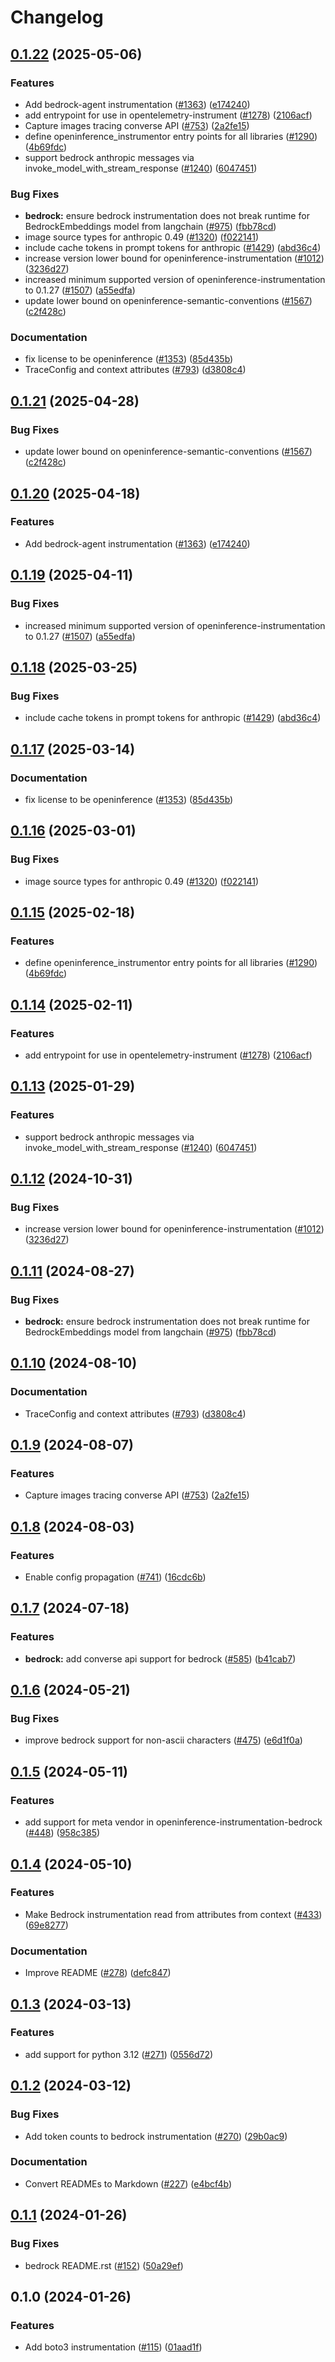 # Changelog

## [0.1.22](https://github.com/davidjoyme/openinference/compare/python-openinference-instrumentation-bedrock-v0.1.21...python-openinference-instrumentation-bedrock-v0.1.22) (2025-05-06)


### Features

* Add bedrock-agent instrumentation ([#1363](https://github.com/davidjoyme/openinference/issues/1363)) ([e174240](https://github.com/davidjoyme/openinference/commit/e174240a09db59c74b816efb3bc3176cc581d31e))
* add entrypoint for use in opentelemetry-instrument ([#1278](https://github.com/davidjoyme/openinference/issues/1278)) ([2106acf](https://github.com/davidjoyme/openinference/commit/2106acfd6648804abe9b95e41a49df26a500435c))
* Capture images tracing converse API ([#753](https://github.com/davidjoyme/openinference/issues/753)) ([2a2fe15](https://github.com/davidjoyme/openinference/commit/2a2fe15f2b48fe67b14974137c105606072394f3))
* define openinference_instrumentor entry points for all libraries ([#1290](https://github.com/davidjoyme/openinference/issues/1290)) ([4b69fdc](https://github.com/davidjoyme/openinference/commit/4b69fdc13210048009e51639b01e7c0c9550c9d1))
* support bedrock anthropic messages via invoke_model_with_stream_response ([#1240](https://github.com/davidjoyme/openinference/issues/1240)) ([6047451](https://github.com/davidjoyme/openinference/commit/6047451290578402e3d9c6544067c7845c8ec134))


### Bug Fixes

* **bedrock:** ensure bedrock instrumentation does not break runtime for BedrockEmbeddings model from langchain ([#975](https://github.com/davidjoyme/openinference/issues/975)) ([fbb78cd](https://github.com/davidjoyme/openinference/commit/fbb78cdf13cc895add911575dc7fb400afafff7d))
* image source types for anthropic 0.49 ([#1320](https://github.com/davidjoyme/openinference/issues/1320)) ([f022141](https://github.com/davidjoyme/openinference/commit/f022141b990bfd1de53b4c2e9c3f32d238d27048))
* include cache tokens in prompt tokens for anthropic ([#1429](https://github.com/davidjoyme/openinference/issues/1429)) ([abd36c4](https://github.com/davidjoyme/openinference/commit/abd36c45ea4ff966b58eccee42de252bc876d5ab))
* increase version lower bound for openinference-instrumentation ([#1012](https://github.com/davidjoyme/openinference/issues/1012)) ([3236d27](https://github.com/davidjoyme/openinference/commit/3236d2733a46b84d693ddb7092209800cde8cc34))
* increased minimum supported version of openinference-instrumentation to 0.1.27 ([#1507](https://github.com/davidjoyme/openinference/issues/1507)) ([a55edfa](https://github.com/davidjoyme/openinference/commit/a55edfa8900c1f36a73385c7d03f91cffadd85c4))
* update lower bound on openinference-semantic-conventions ([#1567](https://github.com/davidjoyme/openinference/issues/1567)) ([c2f428c](https://github.com/davidjoyme/openinference/commit/c2f428c5916c3dd62cf6670358f37111d4f7fd25))


### Documentation

* fix license to be openinference ([#1353](https://github.com/davidjoyme/openinference/issues/1353)) ([85d435b](https://github.com/davidjoyme/openinference/commit/85d435be3af3de5424494cfbdd654454688b7377))
* TraceConfig and context attributes ([#793](https://github.com/davidjoyme/openinference/issues/793)) ([d3808c4](https://github.com/davidjoyme/openinference/commit/d3808c4bea3f6a4c72d3a7ea09b54e78072be6fd))

## [0.1.21](https://github.com/Arize-ai/openinference/compare/python-openinference-instrumentation-bedrock-v0.1.20...python-openinference-instrumentation-bedrock-v0.1.21) (2025-04-28)


### Bug Fixes

* update lower bound on openinference-semantic-conventions ([#1567](https://github.com/Arize-ai/openinference/issues/1567)) ([c2f428c](https://github.com/Arize-ai/openinference/commit/c2f428c5916c3dd62cf6670358f37111d4f7fd25))

## [0.1.20](https://github.com/Arize-ai/openinference/compare/python-openinference-instrumentation-bedrock-v0.1.19...python-openinference-instrumentation-bedrock-v0.1.20) (2025-04-18)


### Features

* Add bedrock-agent instrumentation ([#1363](https://github.com/Arize-ai/openinference/issues/1363)) ([e174240](https://github.com/Arize-ai/openinference/commit/e174240a09db59c74b816efb3bc3176cc581d31e))

## [0.1.19](https://github.com/Arize-ai/openinference/compare/python-openinference-instrumentation-bedrock-v0.1.18...python-openinference-instrumentation-bedrock-v0.1.19) (2025-04-11)


### Bug Fixes

* increased minimum supported version of openinference-instrumentation to 0.1.27 ([#1507](https://github.com/Arize-ai/openinference/issues/1507)) ([a55edfa](https://github.com/Arize-ai/openinference/commit/a55edfa8900c1f36a73385c7d03f91cffadd85c4))

## [0.1.18](https://github.com/Arize-ai/openinference/compare/python-openinference-instrumentation-bedrock-v0.1.17...python-openinference-instrumentation-bedrock-v0.1.18) (2025-03-25)


### Bug Fixes

* include cache tokens in prompt tokens for anthropic ([#1429](https://github.com/Arize-ai/openinference/issues/1429)) ([abd36c4](https://github.com/Arize-ai/openinference/commit/abd36c45ea4ff966b58eccee42de252bc876d5ab))

## [0.1.17](https://github.com/Arize-ai/openinference/compare/python-openinference-instrumentation-bedrock-v0.1.16...python-openinference-instrumentation-bedrock-v0.1.17) (2025-03-14)


### Documentation

* fix license to be openinference ([#1353](https://github.com/Arize-ai/openinference/issues/1353)) ([85d435b](https://github.com/Arize-ai/openinference/commit/85d435be3af3de5424494cfbdd654454688b7377))

## [0.1.16](https://github.com/Arize-ai/openinference/compare/python-openinference-instrumentation-bedrock-v0.1.15...python-openinference-instrumentation-bedrock-v0.1.16) (2025-03-01)


### Bug Fixes

* image source types for anthropic 0.49 ([#1320](https://github.com/Arize-ai/openinference/issues/1320)) ([f022141](https://github.com/Arize-ai/openinference/commit/f022141b990bfd1de53b4c2e9c3f32d238d27048))

## [0.1.15](https://github.com/Arize-ai/openinference/compare/python-openinference-instrumentation-bedrock-v0.1.14...python-openinference-instrumentation-bedrock-v0.1.15) (2025-02-18)


### Features

* define openinference_instrumentor entry points for all libraries ([#1290](https://github.com/Arize-ai/openinference/issues/1290)) ([4b69fdc](https://github.com/Arize-ai/openinference/commit/4b69fdc13210048009e51639b01e7c0c9550c9d1))

## [0.1.14](https://github.com/Arize-ai/openinference/compare/python-openinference-instrumentation-bedrock-v0.1.13...python-openinference-instrumentation-bedrock-v0.1.14) (2025-02-11)


### Features

* add entrypoint for use in opentelemetry-instrument ([#1278](https://github.com/Arize-ai/openinference/issues/1278)) ([2106acf](https://github.com/Arize-ai/openinference/commit/2106acfd6648804abe9b95e41a49df26a500435c))

## [0.1.13](https://github.com/Arize-ai/openinference/compare/python-openinference-instrumentation-bedrock-v0.1.12...python-openinference-instrumentation-bedrock-v0.1.13) (2025-01-29)


### Features

* support bedrock anthropic messages via invoke_model_with_stream_response ([#1240](https://github.com/Arize-ai/openinference/issues/1240)) ([6047451](https://github.com/Arize-ai/openinference/commit/6047451290578402e3d9c6544067c7845c8ec134))

## [0.1.12](https://github.com/Arize-ai/openinference/compare/python-openinference-instrumentation-bedrock-v0.1.11...python-openinference-instrumentation-bedrock-v0.1.12) (2024-10-31)


### Bug Fixes

* increase version lower bound for openinference-instrumentation ([#1012](https://github.com/Arize-ai/openinference/issues/1012)) ([3236d27](https://github.com/Arize-ai/openinference/commit/3236d2733a46b84d693ddb7092209800cde8cc34))

## [0.1.11](https://github.com/Arize-ai/openinference/compare/python-openinference-instrumentation-bedrock-v0.1.10...python-openinference-instrumentation-bedrock-v0.1.11) (2024-08-27)


### Bug Fixes

* **bedrock:** ensure bedrock instrumentation does not break runtime for BedrockEmbeddings model from langchain ([#975](https://github.com/Arize-ai/openinference/issues/975)) ([fbb78cd](https://github.com/Arize-ai/openinference/commit/fbb78cdf13cc895add911575dc7fb400afafff7d))

## [0.1.10](https://github.com/Arize-ai/openinference/compare/python-openinference-instrumentation-bedrock-v0.1.9...python-openinference-instrumentation-bedrock-v0.1.10) (2024-08-10)


### Documentation

* TraceConfig and context attributes ([#793](https://github.com/Arize-ai/openinference/issues/793)) ([d3808c4](https://github.com/Arize-ai/openinference/commit/d3808c4bea3f6a4c72d3a7ea09b54e78072be6fd))

## [0.1.9](https://github.com/Arize-ai/openinference/compare/python-openinference-instrumentation-bedrock-v0.1.8...python-openinference-instrumentation-bedrock-v0.1.9) (2024-08-07)


### Features

* Capture images tracing converse API ([#753](https://github.com/Arize-ai/openinference/issues/753)) ([2a2fe15](https://github.com/Arize-ai/openinference/commit/2a2fe15f2b48fe67b14974137c105606072394f3))

## [0.1.8](https://github.com/Arize-ai/openinference/compare/python-openinference-instrumentation-bedrock-v0.1.7...python-openinference-instrumentation-bedrock-v0.1.8) (2024-08-03)


### Features

* Enable config propagation ([#741](https://github.com/Arize-ai/openinference/issues/741)) ([16cdc6b](https://github.com/Arize-ai/openinference/commit/16cdc6b71fb14728a3eca7db27a55b68187cb4aa))

## [0.1.7](https://github.com/Arize-ai/openinference/compare/python-openinference-instrumentation-bedrock-v0.1.6...python-openinference-instrumentation-bedrock-v0.1.7) (2024-07-18)


### Features

* **bedrock:** add converse api support for bedrock ([#585](https://github.com/Arize-ai/openinference/issues/585)) ([b41cab7](https://github.com/Arize-ai/openinference/commit/b41cab7ebc1abd730cf26f8e9d7cafce39b59054))

## [0.1.6](https://github.com/Arize-ai/openinference/compare/python-openinference-instrumentation-bedrock-v0.1.5...python-openinference-instrumentation-bedrock-v0.1.6) (2024-05-21)


### Bug Fixes

* improve bedrock support for non-ascii characters ([#475](https://github.com/Arize-ai/openinference/issues/475)) ([e6d1f0a](https://github.com/Arize-ai/openinference/commit/e6d1f0acca9ea5d5f00fa10a809a771deb3ff605))

## [0.1.5](https://github.com/Arize-ai/openinference/compare/python-openinference-instrumentation-bedrock-v0.1.4...python-openinference-instrumentation-bedrock-v0.1.5) (2024-05-11)


### Features

* add support for meta vendor in openinference-instrumentation-bedrock ([#448](https://github.com/Arize-ai/openinference/issues/448)) ([958c385](https://github.com/Arize-ai/openinference/commit/958c385b1d8de70698bc2e8368cef36a8e5acf8f))

## [0.1.4](https://github.com/Arize-ai/openinference/compare/python-openinference-instrumentation-bedrock-v0.1.3...python-openinference-instrumentation-bedrock-v0.1.4) (2024-05-10)


### Features

* Make Bedrock instrumentation read from attributes from context ([#433](https://github.com/Arize-ai/openinference/issues/433)) ([69e8277](https://github.com/Arize-ai/openinference/commit/69e82773ad4bd6c386831c1b35310996a6967b64))


### Documentation

* Improve README ([#278](https://github.com/Arize-ai/openinference/issues/278)) ([defc847](https://github.com/Arize-ai/openinference/commit/defc847bf66dbdf6c38636ee3f88f2b0584fc035))

## [0.1.3](https://github.com/Arize-ai/openinference/compare/python-openinference-instrumentation-bedrock-v0.1.2...python-openinference-instrumentation-bedrock-v0.1.3) (2024-03-13)


### Features

* add support for python 3.12 ([#271](https://github.com/Arize-ai/openinference/issues/271)) ([0556d72](https://github.com/Arize-ai/openinference/commit/0556d72997ef607545488112cde881e8660bf5db))

## [0.1.2](https://github.com/Arize-ai/openinference/compare/python-openinference-instrumentation-bedrock-v0.1.1...python-openinference-instrumentation-bedrock-v0.1.2) (2024-03-12)


### Bug Fixes

* Add token counts to bedrock instrumentation ([#270](https://github.com/Arize-ai/openinference/issues/270)) ([29b0ac9](https://github.com/Arize-ai/openinference/commit/29b0ac9d643c47bb7c6fd62d4cf581dd8157291c))


### Documentation

* Convert READMEs to Markdown ([#227](https://github.com/Arize-ai/openinference/issues/227)) ([e4bcf4b](https://github.com/Arize-ai/openinference/commit/e4bcf4b86f27cc119a77f551811f9142ec6075ce))

## [0.1.1](https://github.com/Arize-ai/openinference/compare/python-openinference-instrumentation-bedrock-v0.1.0...python-openinference-instrumentation-bedrock-v0.1.1) (2024-01-26)


### Bug Fixes

* bedrock README.rst ([#152](https://github.com/Arize-ai/openinference/issues/152)) ([50a29ef](https://github.com/Arize-ai/openinference/commit/50a29eff13afb88f0b7a6bdce4a1cc4996e385b7))

## 0.1.0 (2024-01-26)


### Features

* Add boto3 instrumentation ([#115](https://github.com/Arize-ai/openinference/issues/115)) ([01aad1f](https://github.com/Arize-ai/openinference/commit/01aad1fa63c92dbb175b68223babe433547bff48))
